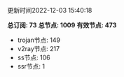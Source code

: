 更新时间2022-12-03 15:40:18

**总订阅: 73**
**总节点: 1009**
**有效节点: 473**
- trojan节点: 149
- v2ray节点: 217
- ss节点: 106
- ssr节点: 1
